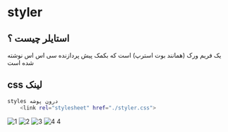 # styler



## استایلر چیست ؟

یک فریم ورک (همانند بوت استرپ) است که بکمک پیش پردازنده سی اس اس نوشته شده است
##  css لینک 
```bash
styles درون پوشه
    <link rel="stylesheet" href="./styler.css">

```
![1](https://user-images.githubusercontent.com/118680595/208310970-4ef79d9c-20a2-45f5-959a-5974314c1971.png)
![2](https://user-images.githubusercontent.com/118680595/208310988-48311fbe-e8a1-4b5d-97a3-e6e44aae6ee4.png)
![3](https://user-images.githubusercontent.com/118680595/208311012-d8feb6e2-437c-4201-a2e7-7ae87ee7ce5f.png)
![4 4](https://user-images.githubusercontent.com/118680595/208310466-d611426c-b10f-46ce-ade8-c765e8217557.png)

